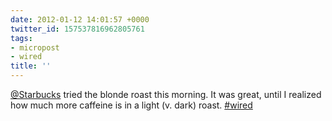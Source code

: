 ```yaml
---
date: 2012-01-12 14:01:57 +0000
twitter_id: 157537816962805761
tags:
- micropost
- wired
title: ''
---
```


[@Starbucks](https://twitter.com/Starbucks) tried the blonde roast this morning. It was great, until I realized how much more caffeine is in a light (v. dark) roast. [#wired](https://twitter.com/hashtag/wired)
